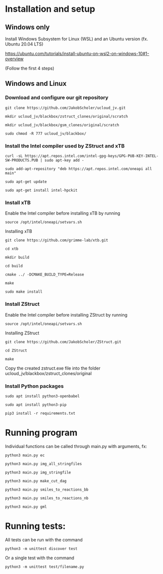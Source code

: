 # Installation and setup
## Windows only
  Install Windows Subsystem for Linux (WSL) and an Ubuntu version (fx. Ubuntu 20.04 LTS)
  
  https://ubuntu.com/tutorials/install-ubuntu-on-wsl2-on-windows-10#1-overview
  
  (Follow the first 4 steps)
## Windows and Linux
### Download and configure our git repository
```
git clone https://github.com/JakobScholer/ucloud_jv.git 
```
```
mkdir ucloud_jv/blackbox/zstruct_clones/original/scratch
```
```
mkdir ucloud_jv/blackbox/gsm_clones/original/scratch
```
```
sudo chmod -R 777 ucloud_jv/blackbox/
```
### Install the Intel compiler used by ZStruct and xTB
```
curl -sL https://apt.repos.intel.com/intel-gpg-keys/GPG-PUB-KEY-INTEL-SW-PRODUCTS.PUB | sudo apt-key add -
```
```
sudo add-apt-repository "deb https://apt.repos.intel.com/oneapi all main"
```
```
sudo apt-get update
```
```
sudo apt-get install intel-hpckit
```

### Install xTB
Enable the Intel compiler before installing xTB by running
```
source /opt/intel/oneapi/setvars.sh
```
Installing xTB
```
git clone https://github.com/grimme-lab/xtb.git
```
```
cd xtb
```
```
mkdir build
```
```
cd build
```
```
cmake ../ -DCMAKE_BUILD_TYPE=Release
```
```
make
```
```
sudo make install
```
### Install ZStruct
Enable the Intel compiler before installing ZStruct by running
```
source /opt/intel/oneapi/setvars.sh
```
Installing ZStruct
```
git clone https://github.com/JakobScholer/ZStruct.git
```
```
cd ZStruct
```
```
make
```
Copy the created zstruct.exe file into the folder ucloud_jv/blackbox/zstruct_clones/original

### Install Python packages
```
sudo apt install python3-openbabel
```
```
sudo apt install python3-pip
```
```
pip3 install -r requirements.txt
```



# Running program
Individual functions can be called through main.py with arguments, fx:
```
python3 main.py ec
```
```
python3 main.py img_all_stringfiles
```
```
python3 main.py img_stringfile
```
```
python3 main.py make_cut_dag
```
```
python3 main.py smiles_to_reactions_bb
```
```
python3 main.py smiles_to_reactions_nb
```
```
python3 main.py gml
```

# Running tests:
All tests can be run with the command
```
python3 -m unittest discover test
```
Or a single test with the command
```
python3 -m unittest test/filename.py
```

